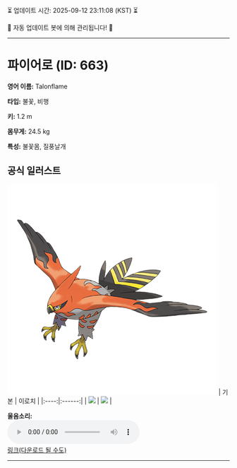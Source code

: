 
⏳ 업데이트 시간: 2025-09-12 23:11:08 (KST) ⏳

🤖 자동 업데이트 봇에 의해 관리됩니다! 🤖

---

# 파이어로 (ID: 663)
**영어 이름:** Talonflame

**타입:** 불꽃, 비행

**키:** 1.2 m

**몸무게:** 24.5 kg

**특성:** 불꽃몸, 질풍날개

## 공식 일러스트
![](https://raw.githubusercontent.com/PokeAPI/sprites/master/sprites/pokemon/other/official-artwork/663.png)
| 기본 | 이로치 |
|:----:|:------:|
| <img src="http://play.pokemonshowdown.com/sprites/ani/talonflame.gif" width="200"> | <img src="http://play.pokemonshowdown.com/sprites/ani-shiny/talonflame.gif" width="200"> |

**울음소리:**<br><audio controls src="https://raw.githubusercontent.com/PokeAPI/cries/main/cries/pokemon/latest/663.ogg"></audio><br> [링크(다운로드 될 수도)](https://raw.githubusercontent.com/PokeAPI/cries/main/cries/pokemon/latest/663.ogg)


---
